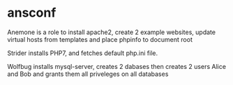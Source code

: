 # ansconf
Anemone is a role to install apache2, create 2 example websites, update virtual hosts from templates and place phpinfo to document root

Strider installs PHP7, and fetches default php.ini file.

Wolfbug installs mysql-server, creates 2 dabases then creates 2 users Alice and Bob and grants them all priveleges on all databases
